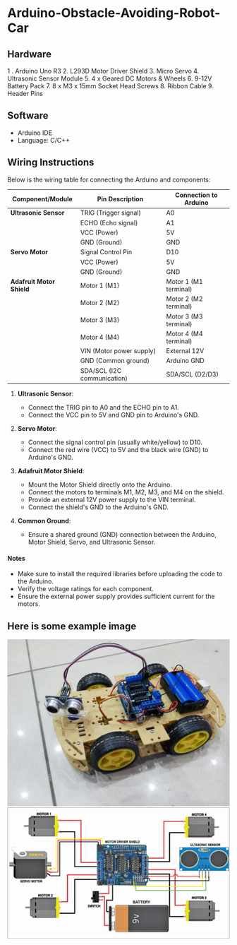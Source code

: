 # Arduino-Obstacle-Avoiding-Robot-Car

## Hardware

1 . Arduino Uno R3 2. L293D Motor Driver Shield 3. Micro Servo 4. Ultrasonic Sensor Module 5. 4 x Geared DC Motors & Wheels 6. 9-12V Battery Pack 7. 8 x M3 x 15mm Socket Head Screws 8. Ribbon Cable 9. Header Pins

## Software

- Arduino IDE
- Language: C/C++

## Wiring Instructions

Below is the wiring table for connecting the Arduino and components:

| **Component/Module**      | **Pin Description**         | **Connection to Arduino** |
| ------------------------- | --------------------------- | ------------------------- |
| **Ultrasonic Sensor**     | TRIG (Trigger signal)       | A0                        |
|                           | ECHO (Echo signal)          | A1                        |
|                           | VCC (Power)                 | 5V                        |
|                           | GND (Ground)                | GND                       |
| **Servo Motor**           | Signal Control Pin          | D10                       |
|                           | VCC (Power)                 | 5V                        |
|                           | GND (Ground)                | GND                       |
| **Adafruit Motor Shield** | Motor 1 (M1)                | Motor 1 (M1 terminal)     |
|                           | Motor 2 (M2)                | Motor 2 (M2 terminal)     |
|                           | Motor 3 (M3)                | Motor 3 (M3 terminal)     |
|                           | Motor 4 (M4)                | Motor 4 (M4 terminal)     |
|                           | VIN (Motor power supply)    | External 12V              |
|                           | GND (Common ground)         | Arduino GND               |
|                           | SDA/SCL (I2C communication) | SDA/SCL (D2/D3)           |

1. **Ultrasonic Sensor**:

   - Connect the TRIG pin to A0 and the ECHO pin to A1.
   - Connect the VCC pin to 5V and GND pin to Arduino's GND.

2. **Servo Motor**:

   - Connect the signal control pin (usually white/yellow) to D10.
   - Connect the red wire (VCC) to 5V and the black wire (GND) to Arduino's GND.

3. **Adafruit Motor Shield**:

   - Mount the Motor Shield directly onto the Arduino.
   - Connect the motors to terminals M1, M2, M3, and M4 on the shield.
   - Provide an external 12V power supply to the VIN terminal.
   - Connect the shield's GND to the Arduino's GND.

4. **Common Ground**:
   - Ensure a shared ground (GND) connection between the Arduino, Motor Shield, Servo, and Ultrasonic Sensor.

#### Notes

- Make sure to install the required libraries before uploading the code to the Arduino.
- Verify the voltage ratings for each component.
- Ensure the external power supply provides sufficient current for the motors.

## Here is some example image

<img src="images/avoidingRobot.jpg" alt="Wiring Diagram" title="Arduino Obstacle Avoiding Robot " width="600">

<img src="images/circuit.jpg" alt="Wiring Diagram" title="Arduino Obstacle Avoiding Robot " width="600">
